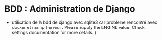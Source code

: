 # BDD : Administration de Django

- utilisation de la bdd de django avec sqlite3 car probleme rencontré avec docker et mamp ( erreur : Please supply the ENGINE value. Check settings documentation for more details. )
